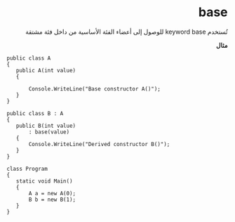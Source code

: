 <div dir="rtl">
  
  # base
  
  تُستخدم keyword base للوصول إلى أعضاء الفئة الأساسية من داخل فئة مشتقة
  
  **مثال**
  
<div dir="ltr">
  
 ```
 public class A 
{
    public A(int value)
    {
        
        Console.WriteLine("Base constructor A()");
    }
}

public class B : A 
{
    public B(int value)
        : base(value)
    {
        Console.WriteLine("Derived constructor B()");
    }
}

class Program
{
    static void Main()
    {
        A a = new A(0);
        B b = new B(1);
    }
}
 ```
